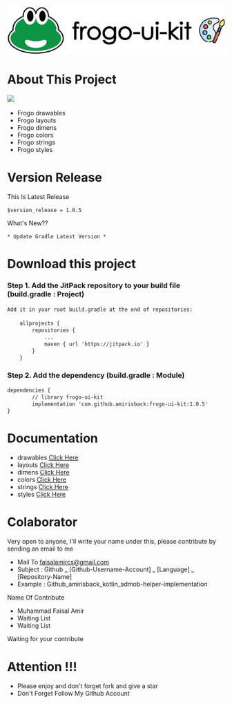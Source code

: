 ![ScreenShoot Apps](docs/image/ss_banner.png?raw=true)

# About This Project
[![](https://jitpack.io/v/amirisback/frogo-ui-kit.svg?style=flat-square)](https://jitpack.io/#amirisback/frogo-ui-kit)
- Frogo drawables
- Frogo layouts
- Frogo dimens
- Frogo colors
- Frogo strings
- Frogo styles

# Version Release
This Is Latest Release

    $version_release = 1.0.5

What's New??

    * Update Gradle Latest Version *

# Download this project

### Step 1. Add the JitPack repository to your build file (build.gradle : Project)
    
    Add it in your root build.gradle at the end of repositories:
    
    	allprojects {
    		repositories {
    			...
    			maven { url 'https://jitpack.io' }
    		}
    	}
      
### Step 2. Add the dependency (build.gradle : Module)
    
    dependencies {
            // library frogo-ui-kit
            implementation 'com.github.amirisback:frogo-ui-kit:1.0.5'
    }

# Documentation
- drawables [Click Here](https://github.com/amirisback/frogo-ui-kit/wiki/Drawable)
- layouts [Click Here](https://github.com/amirisback/frogo-ui-kit/wiki/Layouts)
- dimens [Click Here](https://github.com/amirisback/frogo-ui-kit/wiki/Dimens)
- colors [Click Here](https://github.com/amirisback/frogo-ui-kit/wiki/Colors)
- strings [Click Here](https://github.com/amirisback/frogo-ui-kit/wiki/Strings)
- styles [Click Here](https://github.com/amirisback/frogo-ui-kit/wiki/Styles)


# Colaborator
Very open to anyone, I'll write your name under this, please contribute by sending an email to me

- Mail To faisalamircs@gmail.com
- Subject : Github _ [Github-Username-Account] _ [Language] _ [Repository-Name]
- Example : Github_amirisback_kotlin_admob-helper-implementation

Name Of Contribute
- Muhammad Faisal Amir
- Waiting List
- Waiting List

Waiting for your contribute

# Attention !!!
- Please enjoy and don't forget fork and give a star
- Don't Forget Follow My Github Account